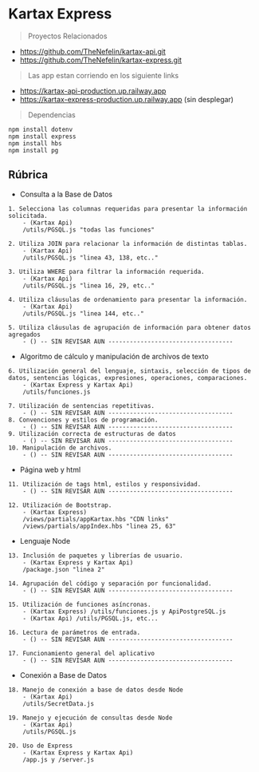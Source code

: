 # Kartax Express

> Proyectos Relacionados
* https://github.com/TheNefelin/kartax-api.git
* https://github.com/TheNefelin/kartax-express.git

> Las app estan corriendo en los siguiente links
* https://kartax-api-production.up.railway.app
* https://kartax-express-production.up.railway.app (sin desplegar)

> Dependencias
```
npm install dotenv
npm install express
npm install hbs
npm install pg
```

## Rúbrica
* Consulta a la Base de Datos
```
1. Selecciona las columnas requeridas para presentar la información solicitada.
    - (Kartax Api)  
    /utils/PGSQL.js "todas las funciones"

2. Utiliza JOIN para relacionar la información de distintas tablas.
    - (Kartax Api) 
    /utils/PGSQL.js "linea 43, 138, etc.."

3. Utiliza WHERE para filtrar la información requerida.
    - (Kartax Api) 
    /utils/PGSQL.js "linea 16, 29, etc.."

4. Utiliza cláusulas de ordenamiento para presentar la información.
    - (Kartax Api) 
    /utils/PGSQL.js "linea 144, etc.."

5. Utiliza cláusulas de agrupación de información para obtener datos agregados
    - () -- SIN REVISAR AUN -----------------------------------
```
* Algoritmo de cálculo y manipulación de archivos de texto
```
6. Utilización general del lenguaje, sintaxis, selección de tipos de datos, sentencias lógicas, expresiones, operaciones, comparaciones.
    - (Kartax Express y Kartax Api) 
    /utils/funciones.js

7. Utilización de sentencias repetitivas.
    - () -- SIN REVISAR AUN -----------------------------------
8. Convenciones y estilos de programación.
    - () -- SIN REVISAR AUN -----------------------------------
9. Utilización correcta de estructuras de datos
    - () -- SIN REVISAR AUN -----------------------------------
10. Manipulación de archivos.
    - () -- SIN REVISAR AUN -----------------------------------
```
* Página web y html
```
11. Utilización de tags html, estilos y responsividad.
    - () -- SIN REVISAR AUN -----------------------------------

12. Utilización de Bootstrap.
    - (Kartax Express) 
    /views/partials/appKartax.hbs "CDN links"
    /views/partials/appIndex.hbs "linea 25, 63"
```
* Lenguaje Node
```
13. Inclusión de paquetes y librerías de usuario.
    - (Kartax Express y Kartax Api) 
    /package.json "linea 2"

14. Agrupación del código y separación por funcionalidad.
    - () -- SIN REVISAR AUN -----------------------------------

15. Utilización de funciones asíncronas.
    - (Kartax Express) /utils/funciones.js y ApiPostgreSQL.js
    - (Kartax Api) /utils/PGSQL.js, etc...

16. Lectura de parámetros de entrada.
    - () -- SIN REVISAR AUN -----------------------------------

17. Funcionamiento general del aplicativo
    - () -- SIN REVISAR AUN -----------------------------------
```
* Conexión a Base de Datos
```
18. Manejo de conexión a base de datos desde Node
    - (Kartax Api) 
    /utils/SecretData.js

19. Manejo y ejecución de consultas desde Node
    - (Kartax Api) 
    /utils/PGSQL.js

20. Uso de Express
    - (Kartax Express y Kartax Api) 
    /app.js y /server.js
```
